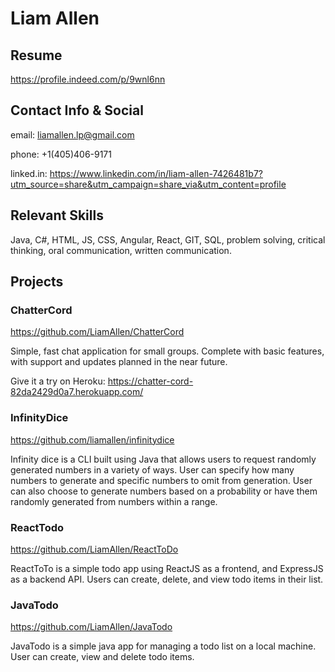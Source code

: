 # Liam Allen

## Resume 

https://profile.indeed.com/p/9wnl6nn

## Contact Info & Social

email: liamallen.lp@gmail.com 

phone: +1(405)406-9171

linked.in: https://www.linkedin.com/in/liam-allen-7426481b7?utm_source=share&utm_campaign=share_via&utm_content=profile

## Relevant Skills

Java, C#, HTML, JS, CSS, Angular, React, GIT, SQL, problem solving, critical thinking, oral communication, written communication.

## Projects

### ChatterCord

https://github.com/LiamAllen/ChatterCord

Simple, fast chat application for small groups. Complete with basic features, with support and updates planned in the near future. 

Give it a try on Heroku: https://chatter-cord-82da2429d0a7.herokuapp.com/

### InfinityDice 

https://github.com/liamallen/infinitydice

Infinity dice is a CLI built using Java that allows users to request randomly generated numbers in a variety of ways. User can specify how many numbers to generate and specific numbers to omit from generation. User can also choose to generate numbers based on a probability or have them randomly generated from numbers within a range. 

### ReactTodo

https://github.com/LiamAllen/ReactToDo

ReactToTo is a simple todo app using ReactJS as a frontend, and ExpressJS as a backend API. Users can create, delete, and view todo items in their list. 

### JavaTodo

https://github.com/LiamAllen/JavaTodo

JavaTodo is a simple java app for managing a todo list on a local machine. User can create, view and delete todo items. 
